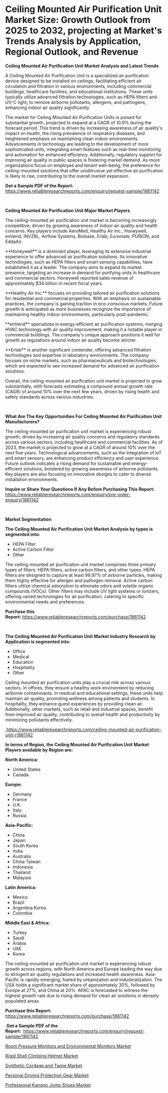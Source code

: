 <p><h1>Ceiling Mounted Air Purification Unit Market Size: Growth Outlook from 2025 to 2032, projecting at Market's Trends Analysis by Application, Regional Outlook, and Revenue</h1></p><p><strong>Ceiling Mounted Air Purification Unit Market Analysis and Latest Trends</strong></p>
<p><p>A Ceiling Mounted Air Purification Unit is a specialized air purification device designed to be installed on ceilings, facilitating efficient air circulation and filtration in various environments, including commercial buildings, healthcare facilities, and educational institutions. These units typically utilize advanced filtration technologies, such as HEPA filters and UV-C light, to remove airborne pollutants, allergens, and pathogens, enhancing indoor air quality significantly.</p><p>The market for Ceiling Mounted Air Purification Units is poised for substantial growth, projected to expand at a CAGR of 10.9% during the forecast period. This trend is driven by increasing awareness of air quality's impact on health, the rising prevalence of respiratory diseases, and heightened emphasis on maintaining clean indoor environments. Advancements in technology are leading to the development of more sophisticated units, integrating smart features such as real-time monitoring and automation for enhanced efficiency. Additionally, regulatory support for improving air quality in public spaces is fostering market demand. As more organizations focus on employee and tenant well-being, the preference for ceiling-mounted solutions that offer unobtrusive yet effective air purification is likely to rise, contributing to the overall market expansion.</p></p>
<p><strong>Get a Sample PDF of the Report:&nbsp;</strong> <a href="https://www.reliableresearchreports.com/enquiry/request-sample/1861142?utm_campaign=37&utm_medium=2&utm_source=Github&utm_content=ia&utm_term=05042025&utm_id=ceiling-mounted-air-purification-unit">https://www.reliableresearchreports.com/enquiry/request-sample/1861142</a></p>
<p>&nbsp;</p>
<p><strong>Ceiling Mounted Air Purification Unit Major Market Players</strong></p>
<p><p>The ceiling-mounted air purification unit market is becoming increasingly competitive, driven by growing awareness of indoor air quality and health concerns. Key players include AeroMed, Healthy Air Inc., Honeywell, enVerid, INVZBL, Airflow Systems, Biobase, Erlab, Euromate, PURION, and EddaAir.</p><p>**Honeywell** is a dominant player, leveraging its extensive industrial experience to offer advanced air purification solutions. Its innovative technologies, such as HEPA filters and smart sensing capabilities, have established it as a leader. The company aims to expand its market presence, targeting an increase in demand for purifying units in healthcare and commercial sectors. Honeywell reported sales revenue of approximately $34 billion in recent fiscal years.</p><p>**Healthy Air Inc.** focuses on providing tailored air purification solutions for residential and commercial properties. With an emphasis on sustainable practices, the company is gaining traction in eco-conscious markets. Future growth is anticipated as more businesses recognize the importance of maintaining healthy indoor environments, particularly post-pandemic.</p><p>**enVerid** specializes in energy-efficient air purification systems, merging HVAC technology with air quality improvement, making it a notable player in commercial buildings. The company's unique approach positions it well for growth as regulations around indoor air quality become stricter.</p><p>**Erlab** is another significant contender, offering advanced filtration technologies and expertise in laboratory environments. The company focuses on niche markets, such as pharmaceuticals and biotechnologies, which are expected to see increased demand for advanced air purification solutions.</p><p>Overall, the ceiling-mounted air purification unit market is projected to grow substantially, with forecasts estimating a compound annual growth rate (CAGR) of around 10% over the next few years, driven by rising health and safety standards across various industries.</p></p>
<p>&nbsp;</p>
<p><strong>What Are The Key Opportunities For Ceiling Mounted Air Purification Unit Manufacturers?</strong></p>
<p><p>The ceiling-mounted air purification unit market is experiencing robust growth, driven by increasing air quality concerns and regulatory standards across various sectors, including healthcare and commercial facilities. As of 2023, the market is projected to grow at a CAGR of around 10% over the next five years. Technological advancements, such as the integration of IoT and smart sensors, are enhancing product efficiency and user experience. Future outlook indicates a rising demand for sustainable and energy-efficient solutions, bolstered by growing awareness of airborne pollutants. Key players are also focusing on innovative designs to cater to diverse installation environments.</p></p>
<p><strong>Inquire or Share Your Questions If Any Before Purchasing This Report:</strong> <a href="https://www.reliableresearchreports.com/enquiry/pre-order-enquiry/1861142?utm_campaign=37&utm_medium=2&utm_source=Github&utm_content=ia&utm_term=05042025&utm_id=ceiling-mounted-air-purification-unit">https://www.reliableresearchreports.com/enquiry/pre-order-enquiry/1861142</a></p>
<p>&nbsp;</p>
<p><strong>Market Segmentation</strong></p>
<p><strong>The Ceiling Mounted Air Purification Unit Market Analysis by types is segmented into:</strong></p>
<p><ul><li>HEPA Filter</li><li>Active Carbon Filter</li><li>Other</li></ul></p>
<p><p>The ceiling-mounted air purification unit market comprises three primary types of filters: HEPA filters, active carbon filters, and other types. HEPA filters are designed to capture at least 99.97% of airborne particles, making them highly effective for allergen and pathogen removal. Active carbon filters utilize chemical adsorption to eliminate odors and volatile organic compounds (VOCs). Other filters may include UV light systems or ionizers, offering varied technologies for air purification, catering to specific environmental needs and preferences.</p></p>
<p><strong>Purchase this Report:&nbsp;</strong><a href="https://www.reliableresearchreports.com/purchase/1861142?utm_campaign=37&utm_medium=2&utm_source=Github&utm_content=ia&utm_term=05042025&utm_id=ceiling-mounted-air-purification-unit">https://www.reliableresearchreports.com/purchase/1861142</a></p>
<p>&nbsp;</p>
<p><strong>The Ceiling Mounted Air Purification Unit Market Industry Research by Application is segmented into:</strong></p>
<p><ul><li>Office</li><li>Medical</li><li>Education</li><li>Hospitality</li><li>Other</li></ul></p>
<p><p>Ceiling mounted air purification units play a crucial role across various sectors. In offices, they ensure a healthy work environment by reducing airborne contaminants. In medical and educational settings, these units help maintain air quality, promoting wellness among patients and students. In hospitality, they enhance guest experiences by providing clean air. Additionally, other markets, such as retail and industrial spaces, benefit from improved air quality, contributing to overall health and productivity by minimizing pollutants effectively.</p></p>
<p><a href="https://www.reliableresearchreports.com/ceiling-mounted-air-purification-unit-r1861142?utm_campaign=37&utm_medium=2&utm_source=Github&utm_content=ia&utm_term=05042025&utm_id=ceiling-mounted-air-purification-unit">&nbsp;https://www.reliableresearchreports.com/ceiling-mounted-air-purification-unit-r1861142</a></p>
<p><strong>In terms of Region, the Ceiling Mounted Air Purification Unit Market Players available by Region are:</strong></p>
<p>
    <p> <strong> North America: </strong>
        <ul>
            <li>United States</li>
            <li>Canada</li>
        </ul>
        </p> 
    <p> <strong> Europe: </strong>
        <ul>
            <li>Germany</li>
            <li>France</li>
            <li>U.K.</li>
            <li>Italy</li>
            <li>Russia</li>
        </ul>
        </p> 
    <p> <strong> Asia-Pacific: </strong>
        <ul>
            <li>China</li>
            <li>Japan</li>
            <li>South Korea</li>
            <li>India</li>
            <li>Australia</li>
            <li>China Taiwan</li>
            <li>Indonesia</li>
            <li>Thailand</li>
            <li>Malaysia</li>
        </ul>
        </p> 
    <p> <strong> Latin America: </strong>
        <ul>
            <li>Mexico</li>
            <li>Brazil</li>
            <li>Argentina Korea</li>
            <li>Colombia</li>
        </ul>
        </p> 
    <p> <strong> Middle East & Africa: </strong>
        <ul>
            <li>Turkey</li>
            <li>Saudi</li>
            <li>Arabia</li>
            <li>UAE</li>
            <li>Korea</li>
        </ul>
    </p>
    </p>
<p><p>The ceiling-mounted air purification unit market is experiencing robust growth across regions, with North America and Europe leading the way due to stringent air quality regulations and increased health awareness. Asia-Pacific is rapidly emerging, fueled by urbanization and industrialization. The USA holds a significant market share of approximately 30%, followed by Europe at 27%, and China at 20%. APAC is forecasted to witness the highest growth rate due to rising demand for clean air solutions in densely populated areas.</p></p>
<p><strong>Purchase this Report: </strong><a href="https://www.reliableresearchreports.com/purchase/1861142?utm_campaign=37&utm_medium=2&utm_source=Github&utm_content=ia&utm_term=05042025&utm_id=ceiling-mounted-air-purification-unit">https://www.reliableresearchreports.com/purchase/1861142</a></p>
<p>&nbsp;<strong>Get a Sample PDF of the Report:&nbsp;&nbsp;</strong><a href="https://www.reliableresearchreports.com/enquiry/request-sample/1861142?utm_campaign=37&utm_medium=2&utm_source=Github&utm_content=ia&utm_term=05042025&utm_id=ceiling-mounted-air-purification-unit">https://www.reliableresearchreports.com/enquiry/request-sample/1861142</a></p>
<p><strong></strong></p>
<p><p><a href="https://github.com/koopalujale2/Market-Research-Report-List-1/blob/main/room-pressure-monitors-and-environmental-monitors-market.md?utm_campaign=37&utm_medium=2&utm_source=Github&utm_content=ia&utm_term=05042025&utm_id=ceiling-mounted-air-purification-unit">Room Pressure Monitors and Environmental Monitors Market</a></p><p><a href="https://github.com/rembaentin6f/Market-Research-Report-List-1/blob/main/rigid-shell-climbing-helmet-market.md?utm_campaign=37&utm_medium=2&utm_source=Github&utm_content=ia&utm_term=05042025&utm_id=ceiling-mounted-air-purification-unit">Rigid Shell Climbing Helmet Market</a></p><p><a href="https://github.com/dukawashviro/Market-Research-Report-List-1/blob/main/synthetic-cordage-and-twine-market.md?utm_campaign=37&utm_medium=2&utm_source=Github&utm_content=ia&utm_term=05042025&utm_id=ceiling-mounted-air-purification-unit">Synthetic Cordage and Twine Market</a></p><p><a href="https://github.com/tineamonaya/Market-Research-Report-List-1/blob/main/personal-driving-protection-gear-market.md?utm_campaign=37&utm_medium=2&utm_source=Github&utm_content=ia&utm_term=05042025&utm_id=ceiling-mounted-air-purification-unit">Personal Driving Protection Gear Market</a></p><p><a href="https://github.com/molayrabeta/Market-Research-Report-List-1/blob/main/professional-kangoo-jump-shoes-market.md?utm_campaign=37&utm_medium=2&utm_source=Github&utm_content=ia&utm_term=05042025&utm_id=ceiling-mounted-air-purification-unit">Professional Kangoo Jump Shoes Market</a></p></p>